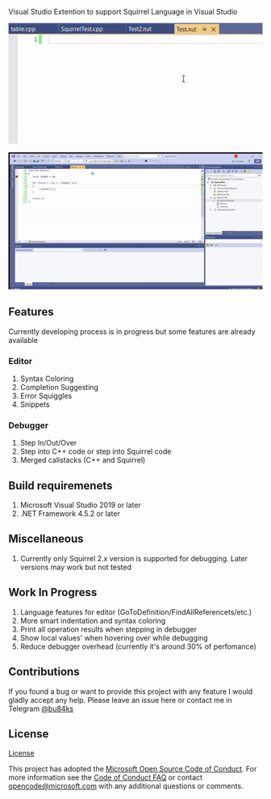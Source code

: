 Visual Studio Extention to support Squirrel Language in Visual Studio

![](./Images/typing.gif)

![](./Images/debugging.gif)

## Features

Currently developing process is in progress but some features are already available

### Editor 

1. Syntax Coloring
2. Completion Suggesting
3. Error Squiggles
4. Snippets

### Debugger

1. Step In/Out/Over
2. Step into C++ code or step into Squirrel code
3. Merged callstacks (C++ and Squirrel)

## Build requiremenets

1. Microsoft Visual Studio 2019 or later
2. .NET Framework 4.5.2 or later

## Miscellaneous 

1. Currently only Squirrel 2.x version is supported for debugging. Later versions may work but not tested

## Work In Progress

1. Language features for editor (GoToDefinition/FindAllReferencets/etc.)
2. More smart indentation and syntax coloring
3. Print all operation results when stepping in debugger
4. Show local values' when hovering over while debugging
5. Reduce debugger overhead (currently it's around 30% of perfomance)

## Contributions

If you found a bug or want to provide this project with any feature I would gladly accept any help. Please leave an issue here or contact me in Telegram [@bu84ks](t.me/bu84ks)

## License

[License](https://github.com/Microsoft/VSLua/blob/master/license.txt)

This project has adopted the [Microsoft Open Source Code of Conduct](https://opensource.microsoft.com/codeofconduct/). For more information see the [Code of Conduct FAQ](https://opensource.microsoft.com/codeofconduct/faq/) or contact [opencode@microsoft.com](mailto:opencode@microsoft.com) with any additional questions or comments.